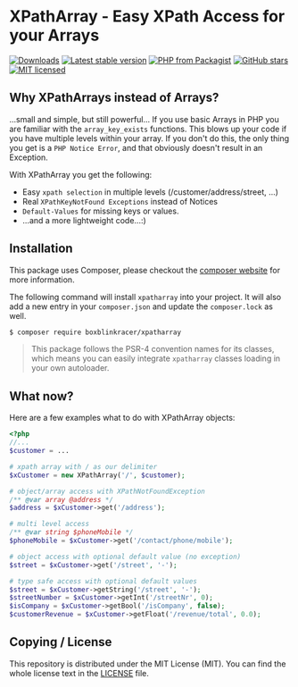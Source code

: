 XPathArray - Easy XPath Access for your Arrays
=================

[![Downloads](https://img.shields.io/packagist/dt/boxblinkracer/xpatharray.svg?style=flat-square)](https://packagist.org/packages/boxblinkracer/xpatharray)
[![Latest stable version](https://img.shields.io/packagist/v/boxblinkracer/xpatharray.svg?style=flat-square)](https://packagist.org/packages/boxblinkracer/xpatharray)
[![PHP from Packagist](https://img.shields.io/packagist/php-v/boxblinkracer/xpatharray.svg?style=flat-square)](./composer.json)
[![GitHub stars](https://img.shields.io/github/stars/boxblinkracer/xpatharray.svg?style=flat-square&label=Stars&style=flat-square)](https://github.com/boxblinkracer/xpatharray/stargazers)
[![MIT licensed](https://img.shields.io/github/license/boxblinkracer/xpatharray.svg?style=flat-square)](https://github.com/boxblinkracer/xpatharray/blob/master/LICENSE)


## Why XPathArrays instead of Arrays?
...small and simple, but still powerful...
If you use basic Arrays in PHP you are familiar with the `array_key_exists` functions.
This blows up your code if you have multiple levels within your array.
If you don't do this, the only thing you get is a `PHP Notice Error`, and that obviously doesn't 
result in an Exception.

With XPathArray you get the following:

* Easy `xpath selection` in multiple levels (/customer/address/street, ...)
* Real `XPathKeyNotFound Exceptions` instead of Notices
* `Default-Values` for missing keys or values.
* ...and a more lightweight code...:)


## Installation
This package uses Composer, please checkout the [composer website](https://getcomposer.org) for more information.

The following command will install `xpatharray` into your project. 
It will also add a new entry in your `composer.json` and update the `composer.lock` as well.

```bash
$ composer require boxblinkracer/xpatharray
```

> This package follows the PSR-4 convention names for its classes, which means you can easily integrate `xpatharray` classes loading in your own autoloader.



## What now?
Here are a few examples what to do with XPathArray objects:

```php
<?php
//...
$customer = ...

# xpath array with / as our delimiter
$xCustomer = new XPathArray('/', $customer);

# object/array access with XPathNotFoundException
/** @var array @address */
$address = $xCustomer->get('/address');

# multi level access
/** @var string $phoneMobile */
$phoneMobile = $xCustomer->get('/contact/phone/mobile');

# object access with optional default value (no exception)
$street = $xCustomer->get('/street', '-');

# type safe access with optional default values
$street = $xCustomer->getString('/street', '-');
$streetNumber = $xCustomer->getInt('/streetNr', 0);
$isCompany = $xCustomer->getBool('/isCompany', false);
$customerRevenue = $xCustomer->getFloat('/revenue/total', 0.0);
```



## Copying / License
This repository is distributed under the MIT License (MIT). You can find the whole license text in the [LICENSE](LICENSE) file.